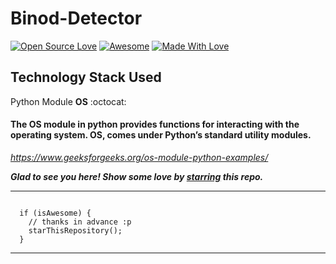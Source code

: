 # Binod-Detector
[![Open Source Love](https://badges.frapsoft.com/os/v2/open-source.svg?v=103)](https://github.com/smilegupta)
[![Awesome](https://cdn.rawgit.com/sindresorhus/awesome/d7305f38d29fed78fa85652e3a63e154dd8e8829/media/badge.svg)](https://github.com/smilegupta) [![Made With Love](https://img.shields.io/badge/Made%20With-Love-orange.svg)](https://github.com/smilegupta)


## Technology Stack Used
Python Module **OS**  :octocat:
#### The OS module in python provides functions for interacting with the operating system. OS, comes under Python’s standard utility modules. ####
*https://www.geeksforgeeks.org/os-module-python-examples/*


***Glad to see you here! Show some love by [starring](https://github.com/smilegupta/Binod-Detector/) this repo.***

-----

```

  if (isAwesome) {
    // thanks in advance :p
    starThisRepository();
  }

```

******
